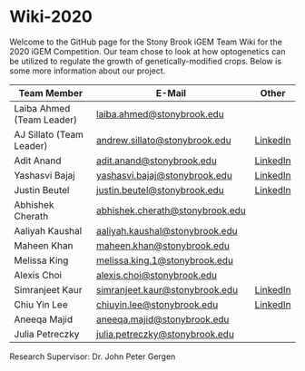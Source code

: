 # Wiki-2020
Welcome to the GitHub page for the Stony Brook iGEM Team Wiki for the 2020 iGEM Competition. Our team chose to look at how optogenetics can be utilized to regulate the growth of genetically-modified crops. Below is some more information about our project.

| Team Member | E-Mail | Other |
| --- | --- | --- |
| Laiba Ahmed (Team Leader) | laiba.ahmed@stonybrook.edu  | []() |
| AJ Sillato (Team Leader) | andrew.sillato@stonybrook.edu | [LinkedIn](https://www.linkedin.com/in/andrew-sillato-2388b71a4/) |
| Adit Anand | adit.anand@stonybrook.edu | [LinkedIn](https://www.linkedin.com/in/adit-anand-b55348193/) |
| Yashasvi Bajaj | yashasvi.bajaj@stonybrook.edu | [LinkedIn](https://www.linkedin.com/in/yashasvi-bajaj-98412a1a8/) |
| Justin Beutel | justin.beutel@stonybrook.edu | [LinkedIn](linkedin.com/in/justin-beutel-09795b19b ) |
| Abhishek Cherath | abhishek.cherath@stonybrook.edu | [<!-- Text displayed in the table. Insert link to LinkedIn, etc. in parentheses -->]() |
| Aaliyah Kaushal | aaliyah.kaushal@stonybrook.edu | [<!-- Text displayed in the table. Insert link to LinkedIn, etc. in parentheses -->]() |
| Maheen Khan | maheen.khan@stonybrook.edu| [<!-- Text displayed in the table. Insert link to LinkedIn, etc. in parentheses -->]() |
| Melissa King | melissa.king.1@stonybrook.edu | [<!-- Text displayed in the table. Insert link to LinkedIn, etc. in parentheses -->]() 
| Alexis Choi | alexis.choi@stonybrook.edu | [<!-- Text displayed in the table. Insert link to LinkedIn, etc. in parentheses -->]() |
| Simranjeet Kaur | simranjeet.kaur@stonybrook.edu | [LinkedIn](https://www.linkedin.com/in/simranjeet-kaur-1a0a331a1/) |
| Chiu Yin Lee | chiuyin.lee@stonybrook.edu | [LinkedIn](https://www.linkedin.com/in/chiu-yin-lee-289a9b12b) |
| Aneeqa Majid | aneeqa.majid@stonybrook.edu | [<!-- Text displayed in the table. Insert link to LinkedIn, etc. in parentheses -->]() |
| Julia Petreczky | julia.petreczky@stonybrook.edu | [<!-- Text displayed in the table. Insert link to LinkedIn, etc. in parentheses -->]() |

Research Supervisor: Dr. John Peter Gergen

